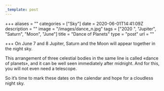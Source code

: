 ```yaml
---
_template: post
---
```



+++
aliases = ""
categories = ["Sky"]
date = 2020-06-01T14:41:09Z
description = ""
image = "/images/dance_n.jpg"
tags = ["2020 ", "Jupiter", "Saturn", "Moon", "June"]
title = "Dance of Planets"
type = "post"
url = ""

+++
On June 7 and 8 Jupiter, Saturn and the Moon will appear together in the night sky.  
  
This arrangement of three celestial bodies in the same line is called «dance of planets», and it can be well seen immediately after midnight. And for this, you will not even need a telescope.  
  
So it’s time to mark these dates on the calendar and hope for a cloudless night sky.
